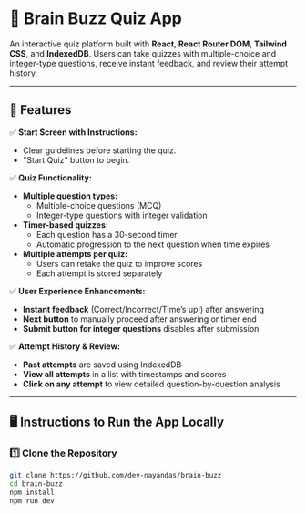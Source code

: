 # 📘 Brain Buzz Quiz App

An interactive quiz platform built with **React**, **React Router DOM**, **Tailwind CSS**, and **IndexedDB**. Users can take quizzes with multiple-choice and integer-type questions, receive instant feedback, and review their attempt history.

---

## 🚀 Features

✅ **Start Screen with Instructions:**  
- Clear guidelines before starting the quiz.  
- "Start Quiz" button to begin.  

✅ **Quiz Functionality:**  
- **Multiple question types:**  
  - Multiple-choice questions (MCQ)  
  - Integer-type questions with integer validation  
- **Timer-based quizzes:**  
  - Each question has a 30-second timer  
  - Automatic progression to the next question when time expires  
- **Multiple attempts per quiz:**  
  - Users can retake the quiz to improve scores  
  - Each attempt is stored separately  

✅ **User Experience Enhancements:**  
- **Instant feedback** (Correct/Incorrect/Time’s up!) after answering  
- **Next button** to manually proceed after answering or timer end  
- **Submit button for integer questions** disables after submission  

✅ **Attempt History & Review:**  
- **Past attempts** are saved using IndexedDB  
- **View all attempts** in a list with timestamps and scores  
- **Click on any attempt** to view detailed question-by-question analysis  

---

## 🖥️ Instructions to Run the App Locally

### 1️⃣ Clone the Repository
```bash
git clone https://github.com/dev-nayandas/brain-buzz
cd brain-buzz
npm install
npm run dev
